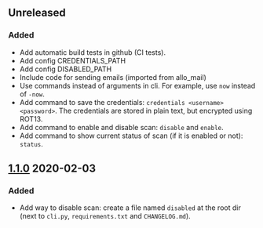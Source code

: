 ## Unreleased
### Added
* Add automatic build tests in github (CI tests).
* Add config CREDENTIALS_PATH
* Add config DISABLED_PATH
* Include code for sending emails (imported from allo_mail)
* Use commands instead of arguments in cli. For example, use `now` instead of `-now`.
* Add command to save the credentials: `credentials <username> <password>`. The credentials are stored in plain text, but encrypted using ROT13.
* Add command to enable and disable scan: `disable` and `enable`.
* Add command to show current status of scan (if it is enabled or not): `status`.

## [1.1.0] 2020-02-03
### Added
* Add way to disable scan: create a file named `disabled` at the root dir (next to `cli.py`, `requirements.txt` and `CHANGELOG.md`).

[unreleased]: https://github.com/sralloza/lens-db/compare/v1.1.0...HEAD
[1.1.0]: https://github.com/sralloza/lens-db/compare/v1.0.0...v1.1.0
